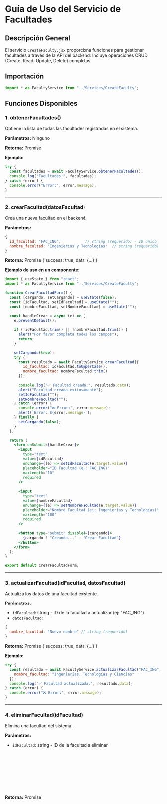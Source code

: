# Guía de Uso del Servicio de Facultades

## Descripción General

El servicio `CreateFaculty.jsx` proporciona funciones para gestionar facultades a través de la API del backend. Incluye operaciones CRUD (Create, Read, Update, Delete) completas.

## Importación

```jsx
import * as FacultyService from "../Services/CreateFaculty";
```

## Funciones Disponibles

### 1. **obtenerFacultades()**
Obtiene la lista de todas las facultades registradas en el sistema.

**Parámetros:** Ninguno

**Retorna:** Promise<Array>

**Ejemplo:**
```jsx
try {
  const facultades = await FacultyService.obtenerFacultades();
  console.log("Facultades:", facultades);
} catch (error) {
  console.error("Error:", error.message);
}
```

---

### 2. **crearFacultad(datosFacultad)**
Crea una nueva facultad en el backend.

**Parámetros:**
```jsx
{
  id_facultad: "FAC_ING",           // string (requerido) - ID único
  nombre_facultad: "Ingenierías y Tecnologías"  // string (requerido)
}
```

**Retorna:** Promise<Object> { success: true, data: {...} }

**Ejemplo de uso en un componente:**
```jsx
import { useState } from "react";
import * as FacultyService from "../Services/CreateFaculty";

function CrearFacultadForm() {
  const [cargando, setCargando] = useState(false);
  const [idFacultad, setIdFacultad] = useState("");
  const [nombreFacultad, setNombreFacultad] = useState("");

  const handleCrear = async (e) => {
    e.preventDefault();
    
    if (!idFacultad.trim() || !nombreFacultad.trim()) {
      alert("Por favor completa todos los campos");
      return;
    }

    setCargando(true);
    try {
      const resultado = await FacultyService.crearFacultad({
        id_facultad: idFacultad.toUpperCase(),
        nombre_facultad: nombreFacultad.trim()
      });
      
      console.log("✅ Facultad creada:", resultado.data);
      alert("Facultad creada exitosamente");
      setIdFacultad("");
      setNombreFacultad("");
    } catch (error) {
      console.error("❌ Error:", error.message);
      alert(`Error: ${error.message}`);
    } finally {
      setCargando(false);
    }
  };

  return (
    <form onSubmit={handleCrear}>
      <input
        type="text"
        value={idFacultad}
        onChange={(e) => setIdFacultad(e.target.value)}
        placeholder="ID Facultad (ej: FAC_ING)"
        maxLength="10"
        required
      />
      
      <input
        type="text"
        value={nombreFacultad}
        onChange={(e) => setNombreFacultad(e.target.value)}
        placeholder="Nombre Facultad (ej: Ingenierías y Tecnologías)"
        maxLength="100"
        required
      />
      
      <button type="submit" disabled={cargando}>
        {cargando ? "Creando..." : "Crear Facultad"}
      </button>
    </form>
  );
}

export default CrearFacultadForm;
```

---

### 3. **actualizarFacultad(idFacultad, datosFacultad)**
Actualiza los datos de una facultad existente.

**Parámetros:**
- `idFacultad`: string - ID de la facultad a actualizar (ej: "FAC_ING")
- `datosFacultad`:
```jsx
{
  nombre_facultad: "Nuevo nombre" // string (requerido)
}
```

**Retorna:** Promise<Object> { success: true, data: {...} }

**Ejemplo:**
```jsx
try {
  const resultado = await FacultyService.actualizarFacultad("FAC_ING", {
    nombre_facultad: "Ingenierías, Tecnologías y Ciencias"
  });
  console.log("✅ Facultad actualizada:", resultado.data);
} catch (error) {
  console.error("❌ Error:", error.message);
}
```

---

### 4. **eliminarFacultad(idFacultad)**
Elimina una facultad del sistema.

**Parámetros:**
- `idFacultad`: string - ID de la facultad a eliminar

**Retorna:** Promise<Object> { success: true }

**Ejemplo:**
```jsx
try {
  const resultado = await FacultyService.eliminarFacultad("FAC_ING");
  console.log("✅ Facultad eliminada");
  alert("Facultad eliminada exitosamente");
} catch (error) {
  console.error("❌ Error:", error.message);
  alert(`Error: ${error.message}`);
}
```

---

### 5. **filtrarFacultades(facultades, searchTerm)**
Filtra una lista de facultades por un término de búsqueda.

**Parámetros:**
- `facultades`: Array - Lista de facultades
- `searchTerm`: string - Término de búsqueda

**Retorna:** Array - Facultades filtradas

**Ejemplo:**
```jsx
const facultades = await FacultyService.obtenerFacultades();
const filtradas = FacultyService.filtrarFacultades(facultades, "Ingeniería");
console.log(filtradas); // Solo facultades que contengan "Ingeniería"
```

---

### 6. **validarIdFacultad(idFacultad)**
Valida el formato del ID de la facultad.

**Parámetros:**
- `idFacultad`: string - ID a validar

**Retorna:** boolean

**Reglas de validación:**
- Mínimo 3 caracteres, máximo 50
- Solo permite: A-Z, 0-9, _, -
- Ejemplo válido: "FAC_ING", "FAC_ADM", "PROG_01"

**Ejemplo:**
```jsx
console.log(FacultyService.validarIdFacultad("FAC_ING"));      // true
console.log(FacultyService.validarIdFacultad("fac_ing"));      // false (minúsculas)
console.log(FacultyService.validarIdFacultad("FA"));           // false (muy corto)
```

---

### 7. **validarNombreFacultad(nombreFacultad)**
Valida el nombre de la facultad.

**Parámetros:**
- `nombreFacultad`: string - Nombre a validar

**Retorna:** boolean

**Reglas de validación:**
- No puede estar vacío
- Mínimo 1 carácter, máximo 255

**Ejemplo:**
```jsx
console.log(FacultyService.validarNombreFacultad("Ingenierías y Tecnologías"));  // true
console.log(FacultyService.validarNombreFacultad(""));                          // false
```

---

### 8. **formatearDatosFacultad(formData)**
Formatea datos del formulario para envío al backend.

**Parámetros:**
```jsx
{
  idFacultad: "fac_ing",
  nombreFacultad: "  Ingenierías  "
}
```

**Retorna:**
```jsx
{
  id_facultad: "FAC_ING",
  nombre_facultad: "Ingenierías"
}
```

**Ejemplo:**
```jsx
const datosFormulario = {
  idFacultad: "fac_admin",
  nombreFacultad: "  Administración y Negocios  "
};

const datosFormateados = FacultyService.formatearDatosFacultad(datosFormulario);
console.log(datosFormateados);
// { id_facultad: "FAC_ADMIN", nombre_facultad: "Administración y Negocios" }
```

---

## Manejo de Errores

El servicio maneja automáticamente diferentes tipos de errores HTTP:

| Código | Situación | Error Típico |
|--------|-----------|--------------|
| 400 | Solicitud incorrecta | Datos inválidos |
| 401 | No autorizado | Token expirado |
| 403 | Sin permisos | Usuario no tiene permisos de admin |
| 404 | No encontrado | Facultad no existe |
| 409 | Conflicto | Facultad ya existe o tiene dependencias |
| 422 | Error de validación | Datos no cumplen validaciones |

**Ejemplo de manejo de errores:**
```jsx
try {
  await FacultyService.crearFacultad(datos);
} catch (error) {
  if (error.message.includes("Conflicto")) {
    alert("La facultad ya existe");
  } else if (error.message.includes("Sin permisos")) {
    alert("No tiene permisos para crear facultades");
  } else {
    alert(`Error: ${error.message}`);
  }
}
```

---

## Características de Logging

El servicio incluye logging automático para debugging:

```
📥 Cargando facultades desde: http://localhost:8000/api/v1/admin/academico/facultades
🔑 Headers de autenticación: { Authorization: "Bearer ..." }
📡 Respuesta del servidor - Status: 200 OK
✅ Facultades cargadas: 5
```

---

## Integración con Componentes

Ejemplo completo de componente React usando el servicio:

```jsx
import { useState, useEffect } from "react";
import * as FacultyService from "../Services/CreateFaculty";

function GestionarFacultades() {
  const [facultades, setFacultades] = useState([]);
  const [cargando, setCargando] = useState(false);
  const [idFacultad, setIdFacultad] = useState("");
  const [nombreFacultad, setNombreFacultad] = useState("");
  const [searchTerm, setSearchTerm] = useState("");

  // Cargar facultades al montar el componente
  useEffect(() => {
    cargarFacultades();
  }, []);

  const cargarFacultades = async () => {
    setCargando(true);
    try {
      const datos = await FacultyService.obtenerFacultades();
      setFacultades(datos);
    } catch (error) {
      console.error("Error al cargar:", error);
      alert(`Error: ${error.message}`);
    } finally {
      setCargando(false);
    }
  };

  const handleCrear = async (e) => {
    e.preventDefault();
    setCargando(true);
    try {
      await FacultyService.crearFacultad({
        id_facultad: idFacultad.toUpperCase(),
        nombre_facultad: nombreFacultad
      });
      alert("Facultad creada");
      setIdFacultad("");
      setNombreFacultad("");
      cargarFacultades();
    } catch (error) {
      alert(`Error: ${error.message}`);
    } finally {
      setCargando(false);
    }
  };

  const facultadesFiltradas = FacultyService.filtrarFacultades(
    facultades,
    searchTerm
  );

  return (
    <div>
      <h1>Gestionar Facultades</h1>

      {/* Formulario */}
      <form onSubmit={handleCrear}>
        <input
          type="text"
          value={idFacultad}
          onChange={(e) => setIdFacultad(e.target.value)}
          placeholder="ID"
          required
        />
        <input
          type="text"
          value={nombreFacultad}
          onChange={(e) => setNombreFacultad(e.target.value)}
          placeholder="Nombre"
          required
        />
        <button type="submit" disabled={cargando}>
          Crear
        </button>
      </form>

      {/* Búsqueda */}
      <input
        type="text"
        value={searchTerm}
        onChange={(e) => setSearchTerm(e.target.value)}
        placeholder="Buscar..."
      />

      {/* Lista */}
      {cargando ? (
        <p>Cargando...</p>
      ) : (
        <table>
          <thead>
            <tr>
              <th>ID</th>
              <th>Nombre</th>
            </tr>
          </thead>
          <tbody>
            {facultadesFiltradas.map((fac) => (
              <tr key={fac.id_facultad}>
                <td>{fac.id_facultad}</td>
                <td>{fac.nombre_facultad}</td>
              </tr>
            ))}
          </tbody>
        </table>
      )}
    </div>
  );
}

export default GestionarFacultades;
```

---

## Estructura de Respuesta del Backend

El backend retorna respuestas en el siguiente formato:

**Éxito (201 - Created):**
```json
{
  "status": "success",
  "message": "Facultad creada exitosamente",
  "data": {
    "id_facultad": "FAC_ING",
    "nombre_facultad": "Ingenierías y Tecnologías"
  }
}
```

**Error (4xx):**
```json
{
  "status": "error",
  "message": "Error al crear facultad",
  "detail": "La facultad con ID FAC_ING ya existe"
}
```

---

## Constantes de la API

Los endpoints están definidos en `src/utils/constants.js`:

```javascript
FACULTADES: `${API_BASE_URL}/api/v1/admin/academico/facultades`
FACULTAD_BY_ID: (id) => `${API_BASE_URL}/api/v1/admin/academico/facultades/${id}`
```

---

## Notas Importantes

1. **Autenticación**: Todas las llamadas requieren autenticación. Los headers se incluyen automáticamente desde `AuthService`.
2. **Manejo de Errores**: Siempre usa try-catch al llamar las funciones.
3. **Validación**: Valida los datos antes de enviar al backend.
4. **Logging**: Las funciones incluyen console.log para debugging (usa las DevTools del navegador).
5. **Estados de Carga**: Siempre actualiza el estado de cargando para mejorar UX.

